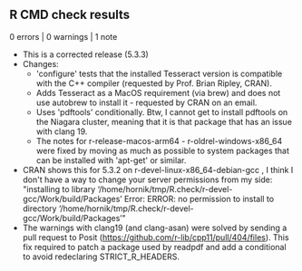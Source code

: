 ## R CMD check results

0 errors | 0 warnings | 1 note

* This is a corrected release (5.3.3)
* Changes:
  * 'configure' tests that the installed Tesseract version is compatible
    with the C++ compiler (requested by Prof. Brian Ripley, CRAN).
  * Adds Tesseract as a MacOS requirement (via brew) and does not use autobrew
    to install it - requested by CRAN on an email.
  * Uses 'pdftools' conditionally. Btw, I cannot get to install pdftools
    on the Niagara cluster, meaning that it is that package that has an issue
    with clang 19.
  * The notes for r-release-macos-arm64 - r-oldrel-windows-x86_64 were fixed
    by moving as much as possible to system packages that can be installed with
    'apt-get' or similar.
* CRAN shows this for 5.3.2 on r-devel-linux-x86_64-debian-gcc , I think
  I don't have a way to change your server
  permissions from my side:
  "installing to library
  ‘/home/hornik/tmp/R.check/r-devel-gcc/Work/build/Packages’
  Error: ERROR: no permission to install to directory
  ‘/home/hornik/tmp/R.check/r-devel-gcc/Work/build/Packages’"
* The warnings with clang19 (and clang-asan) were solved by sending a pull
  request to Posit (https://github.com/r-lib/cpp11/pull/404/files). This
  fix required to patch a package used by readpdf and add a conditional
  to avoid redeclaring STRICT_R_HEADERS.
